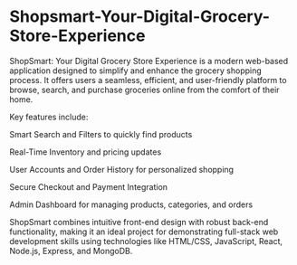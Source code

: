 # Shopsmart-Your-Digital-Grocery-Store-Experience

ShopSmart: Your Digital Grocery Store Experience is a modern web-based application designed to simplify and enhance the grocery shopping process. It offers users a seamless, efficient, and user-friendly platform to browse, search, and purchase groceries online from the comfort of their home.

Key features include:

Smart Search and Filters to quickly find products

Real-Time Inventory and pricing updates

User Accounts and Order History for personalized shopping

Secure Checkout and Payment Integration

Admin Dashboard for managing products, categories, and orders

ShopSmart combines intuitive front-end design with robust back-end functionality, making it an ideal project for demonstrating full-stack web development skills using technologies like HTML/CSS, JavaScript, React, Node.js, Express, and MongoDB.
